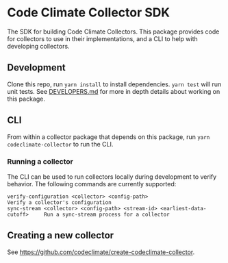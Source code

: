 # Code Climate Collector SDK

The SDK for building Code Climate Collectors. This package provides code for
collectors to use in their implementations, and a CLI to help with developing
collectors.

## Development

Clone this repo, run `yarn install` to install dependencies. `yarn test` will
run unit tests. See [DEVELOPERS.md](DEVELOPERS.md) for more in depth details
about working on this package.

## CLI

From within a collector package that depends on this package, run `yarn
codeclimate-collector` to run the CLI.

### Running a collector

The CLI can be used to run collectors locally during development to verify
behavior. The following commands are currently supported:

```
verify-configuration <collector> <config-path>                               Verify a collector's configuration
sync-stream <collector> <config-path> <stream-id> <earliest-data-cutoff>     Run a sync-stream process for a collector
```

## Creating a new collector

See https://github.com/codeclimate/create-codeclimate-collector.
